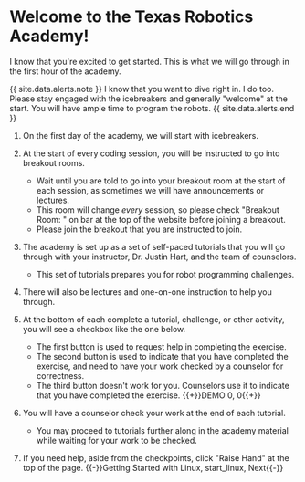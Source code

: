 # Welcome to the Texas Robotics Academy!

I know that you're excited to get started. This is what we will go through in the first hour of the academy.

{{ site.data.alerts.note }}
I know that you want to dive right in. I do too. Please stay engaged with the icebreakers and generally "welcome" at the start. You will have ample time to program the robots.
{{ site.data.alerts.end }}

1. On the first day of the academy, we will start with icebreakers.

2. At the start of every coding session, you will be instructed to go into breakout rooms.
    * Wait until you are told to go into your breakout room at the start of each session, as sometimes we will have announcements or lectures.
    * This room will change *every* session, so please check "Breakout Room: " on bar at the top of the website before joining a breakout.
    * Please join the breakout that you are instructed to join.

3. The academy is set up as a set of self-paced tutorials that you will go through with your instructor, Dr. Justin Hart, and the team of counselors.
    * This set of tutorials prepares you for robot programming challenges.

4. There will also be lectures and one-on-one instruction to help you through.

5. At the bottom of each complete a tutorial, challenge, or other activity, you will see a checkbox like the one below.
    * The first button is used to request help in completing the exercise.
    * The second button is used to indicate that you have completed the exercise, and need to have your work checked by a counselor for correctness.
    * The third button doesn't work for you. Counselors use it to indicate that you have completed the exercise.
{{+}}DEMO 0, 0{{+}}
7. You will have a counselor check your work at the end of each tutorial.
    * You may proceed to tutorials further along in the academy material while waiting for your work to be checked.
8. If you need help, aside from the checkpoints, click "Raise Hand" at the top of the page.
{{-}}Getting Started with Linux, start_linux, Next{{-}}